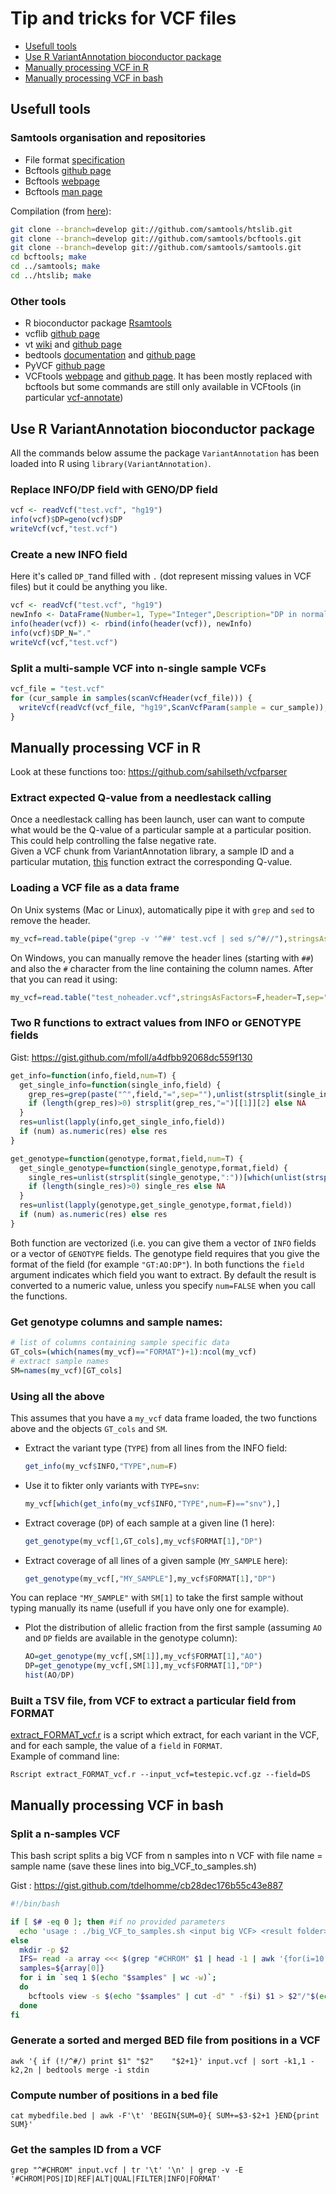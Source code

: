 # Tip and tricks for VCF files

- [Usefull tools](https://github.com/IARC-bioinfo/VCF-tricks#usefull-tools)
- [Use R VariantAnnotation bioconductor package](https://github.com/IARC-bioinfo/VCF-tricks#use-r-variantannotation-bioconductor-package)
- [Manually processing VCF in R](https://github.com/IARC-bioinfo/VCF-tricks#manually-processing-vcf-in-r)
- [Manually processing VCF in bash](https://github.com/IARC-bioinfo/VCF-tricks#manually-processing-vcf-in-bash)

## Usefull tools
### Samtools organisation and repositories
- File format [specification](http://samtools.github.io/hts-specs/)
- Bcftools [github page](https://github.com/samtools/bcftools)
- Bcftools [webpage](http://samtools.github.io/bcftools/)
- Bcftools [man page](http://samtools.github.io/bcftools/bcftools.html)

Compilation (from [here](http://samtools.github.io/bcftools/)):
```bash
git clone --branch=develop git://github.com/samtools/htslib.git
git clone --branch=develop git://github.com/samtools/bcftools.git
git clone --branch=develop git://github.com/samtools/samtools.git
cd bcftools; make
cd ../samtools; make
cd ../htslib; make
```

### Other tools
- R bioconductor package [Rsamtools](http://bioconductor.org/packages/release/bioc/html/Rsamtools.html)
- vcflib [github page](https://github.com/ekg/vcflib)
- vt [wiki](http://genome.sph.umich.edu/wiki/Vt) and [github page](https://github.com/atks/vt)
- bedtools [documentation](http://bedtools.readthedocs.org) and [github page](https://github.com/arq5x/bedtools2)
- PyVCF [github page](https://github.com/jamescasbon/PyVCF)
- VCFtools [webpage](https://vcftools.github.io/) and [github page](https://github.com/vcftools/vcftools). It has been mostly replaced with bcftools but some commands are still only available in VCFtools (in particular [vcf-annotate](https://vcftools.github.io/perl_module.html#vcf-annotate))

## Use R VariantAnnotation bioconductor package

All the commands below assume the package `VariantAnnotation` has been loaded into R using `library(VariantAnnotation)`.

### Replace INFO/DP field with GENO/DP field
```R
vcf <- readVcf("test.vcf", "hg19")
info(vcf)$DP=geno(vcf)$DP
writeVcf(vcf,"test.vcf")
```

### Create a new INFO field

Here it's called `DP_T`and filled with `.` (dot represent missing values in VCF files) but it could be anything you like.
```R
vcf <- readVcf("test.vcf", "hg19")
newInfo <- DataFrame(Number=1, Type="Integer",Description="DP in normal",row.names="DP_N")
info(header(vcf)) <- rbind(info(header(vcf)), newInfo)
info(vcf)$DP_N="."
writeVcf(vcf,"test.vcf")
```

### Split a multi-sample VCF into n-single sample VCFs
```R
vcf_file = "test.vcf"
for (cur_sample in samples(scanVcfHeader(vcf_file))) {
  writeVcf(readVcf(vcf_file, "hg19",ScanVcfParam(sample = cur_sample)),paste(cur_sample,".vcf",sep = ""))
}
```

## Manually processing VCF in R

Look at these functions too: https://github.com/sahilseth/vcfparser

### Extract expected Q-value from a needlestack calling
Once a needlestack calling has been launch, user can want to compute what would be the Q-value of a particular sample at a particular position.
This could help controlling the false negative rate.  
Given a VCF chunk from VariantAnnotation library, a sample ID and a particular mutation, [this]() function extract the corresponding Q-value.

### Loading a VCF file as a data frame
On Unix systems (Mac or Linux), automatically pipe it with `grep` and `sed` to remove the header.
```R
my_vcf=read.table(pipe("grep -v '^##' test.vcf | sed s/^#//"),stringsAsFactors=F,header=T,sep="\t")
```
On Windows, you can manually remove the header lines (starting with `##`) and also the `#` character from the line containing the column names. After that you can read it using:
```R
my_vcf=read.table("test_noheader.vcf",stringsAsFactors=F,header=T,sep="\t")
```

### Two R functions to extract values from INFO or GENOTYPE fields

Gist: https://gist.github.com/mfoll/a4dfbb92068dc559f130
```R
get_info=function(info,field,num=T) {
  get_single_info=function(single_info,field) {
    grep_res=grep(paste("^",field,"=",sep=""),unlist(strsplit(single_info,";")),value=T)
    if (length(grep_res)>0) strsplit(grep_res,"=")[[1]][2] else NA
  }
  res=unlist(lapply(info,get_single_info,field))
  if (num) as.numeric(res) else res
}

get_genotype=function(genotype,format,field,num=T) {
  get_single_genotype=function(single_genotype,format,field) {
    single_res=unlist(strsplit(single_genotype,":"))[which(unlist(strsplit(format,":"))==field)]
    if (length(single_res)>0) single_res else NA
  }
  res=unlist(lapply(genotype,get_single_genotype,format,field))
  if (num) as.numeric(res) else res
}
```

Both function are vectorized (i.e. you can give them a vector of `INFO` fields or a vector of `GENOTYPE` fields. The genotype field requires that you give the format of the field (for example `"GT:AO:DP"`). In both functions the `field` argument indicates which field you want to extract. By default the result is converted to a numeric value, unless you specify `num=FALSE` when you call the functions.

### Get genotype columns and sample names:
```R
# list of columns containing sample specific data
GT_cols=(which(names(my_vcf)=="FORMAT")+1):ncol(my_vcf)
# extract sample names
SM=names(my_vcf)[GT_cols]
```

### Using all the above
This assumes that you have a `my_vcf` data frame loaded, the two functions above and the objects `GT_cols` and `SM`.

- Extract the variant type (`TYPE`) from all lines from the INFO field:

  ```R
  get_info(my_vcf$INFO,"TYPE",num=F)
  ```
- Use it to fikter only variants with `TYPE=snv`:

  ```R
  my_vcf[which(get_info(my_vcf$INFO,"TYPE",num=F)=="snv"),]
  ```
- Extract coverage (`DP`) of each sample at a given line (1 here):

  ```R
  get_genotype(my_vcf[1,GT_cols],my_vcf$FORMAT[1],"DP")
  ```

- Extract coverage of all lines of a given sample (`MY_SAMPLE` here):

  ```R
  get_genotype(my_vcf[,"MY_SAMPLE"],my_vcf$FORMAT[1],"DP")
  ```
You can replace `"MY_SAMPLE"` with `SM[1]` to take the first sample without typing manually its name (usefull if you have only one for example).

- Plot the distribution of allelic fraction from the first sample (assuming `AO` and `DP` fields are available in the genotype column):

  ```R
  AO=get_genotype(my_vcf[,SM[1]],my_vcf$FORMAT[1],"AO")
  DP=get_genotype(my_vcf[,SM[1]],my_vcf$FORMAT[1],"DP")
  hist(AO/DP)
  ```

### Built a TSV file, from VCF to extract a particular field from FORMAT

[extract_FORMAT_vcf.r](https://github.com/IARCbioinfo/VCF-tricks/blob/master/code/extract_FORMAT_vcf.r) is a script which extract, for each variant in the VCF, and for each sample, the value of a `field` in `FORMAT`.  
Example of command line:
```
Rscript extract_FORMAT_vcf.r --input_vcf=testepic.vcf.gz --field=DS
```


## Manually processing VCF in bash

### Split a n-samples VCF

This bash script splits a big VCF from n samples into n VCF with file name = sample name (save these lines into big_VCF_to_samples.sh)

Gist : https://gist.github.com/tdelhomme/cb28dec176b55c43e887
```bash
#!/bin/bash

if [ $# -eq 0 ]; then #if no provided parameters
  echo 'usage : ./big_VCF_to_samples.sh <input big VCF> <result folder>'
else
  mkdir -p $2
  IFS= read -a array <<< $(grep "#CHROM" $1 | head -1 | awk '{for(i=10;i<=NF;++i)print $i}')
  samples=${array[0]}
  for i in `seq 1 $(echo "$samples" | wc -w)`;
  do
    bcftools view -s $(echo "$samples" | cut -d" " -f$i) $1 > $2"/"$(echo "$samples" | cut -d" " -f$i).vcf
  done
fi
```

### Generate a sorted and merged BED file from positions in a VCF
```
awk '{ if (!/^#/) print $1"	"$2"	"$2+1}' input.vcf | sort -k1,1 -k2,2n | bedtools merge -i stdin
```

### Compute number of positions in a bed file
```
cat mybedfile.bed | awk -F'\t' 'BEGIN{SUM=0}{ SUM+=$3-$2+1 }END{print SUM}'
```

### Get the samples ID from a VCF
```
grep "^#CHROM" input.vcf | tr '\t' '\n' | grep -v -E '#CHROM|POS|ID|REF|ALT|QUAL|FILTER|INFO|FORMAT'
```
